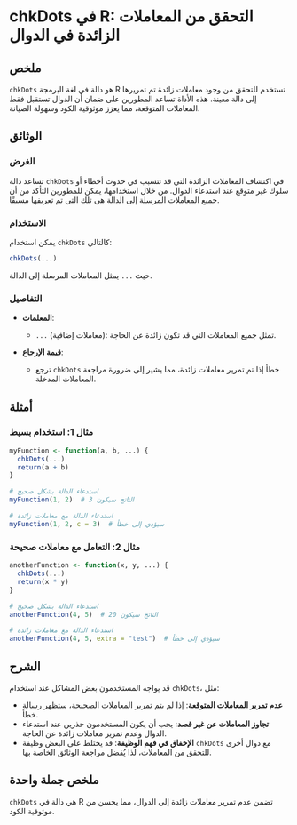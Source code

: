 <!--
Meta Description: # chkDots في R: التحقق من المعاملات الزائدة في الدوال ## ملخص `chkDots` هو دالة في لغة البرمجة R تستخدم للتحقق من وجود معاملات زائدة تم تمريرها إلى دا...
Meta Keywords: chkdots, المعاملات, معاملات, زائدة, إلى
-->

# chkDots في R: التحقق من المعاملات الزائدة في الدوال

## ملخص
`chkDots` هو دالة في لغة البرمجة R تستخدم للتحقق من وجود معاملات زائدة تم تمريرها إلى دالة معينة. هذه الأداة تساعد المطورين على ضمان أن الدوال تستقبل فقط المعاملات المتوقعة، مما يعزز موثوقية الكود وسهولة الصيانة.

## الوثائق
### الغرض
تساعد دالة `chkDots` في اكتشاف المعاملات الزائدة التي قد تتسبب في حدوث أخطاء أو سلوك غير متوقع عند استدعاء الدوال. من خلال استخدامها، يمكن للمطورين التأكد من أن جميع المعاملات المرسلة إلى الدالة هي تلك التي تم تعريفها مسبقًا.

### الاستخدام
يمكن استخدام `chkDots` كالتالي:
```R
chkDots(...)
```
حيث `...` يمثل المعاملات المرسلة إلى الدالة.

### التفاصيل
- **المعلمات**: 
  - `...` (معاملات إضافية): تمثل جميع المعاملات التي قد تكون زائدة عن الحاجة.
  
- **قيمة الإرجاع**: 
  - ترجع `chkDots` خطأ إذا تم تمرير معاملات زائدة، مما يشير إلى ضرورة مراجعة المعاملات المدخلة.

## أمثلة
### مثال 1: استخدام بسيط
```R
myFunction <- function(a, b, ...) {
  chkDots(...)
  return(a + b)
}

# استدعاء الدالة بشكل صحيح
myFunction(1, 2)  # الناتج سيكون 3

# استدعاء الدالة مع معاملات زائدة
myFunction(1, 2, c = 3)  # سيؤدي إلى خطأ
```

### مثال 2: التعامل مع معاملات صحيحة
```R
anotherFunction <- function(x, y, ...) {
  chkDots(...)
  return(x * y)
}

# استدعاء الدالة بشكل صحيح
anotherFunction(4, 5)  # الناتج سيكون 20

# استدعاء الدالة مع معاملات زائدة
anotherFunction(4, 5, extra = "test")  # سيؤدي إلى خطأ
```

## الشرح
قد يواجه المستخدمون بعض المشاكل عند استخدام `chkDots`، مثل:
- **عدم تمرير المعاملات المتوقعة**: إذا لم يتم تمرير المعاملات الصحيحة، ستظهر رسالة خطأ.
- **تجاوز المعاملات عن غير قصد**: يجب أن يكون المستخدمون حذرين عند استدعاء الدوال وعدم تمرير معاملات زائدة عن الحاجة.
- **الإخفاق في فهم الوظيفة**: قد يختلط على البعض وظيفة `chkDots` مع دوال أخرى للتحقق من المعاملات، لذا يُفضل مراجعة الوثائق الخاصة بها.

## ملخص جملة واحدة
`chkDots` هي دالة في R تضمن عدم تمرير معاملات زائدة إلى الدوال، مما يحسن من موثوقية الكود.
